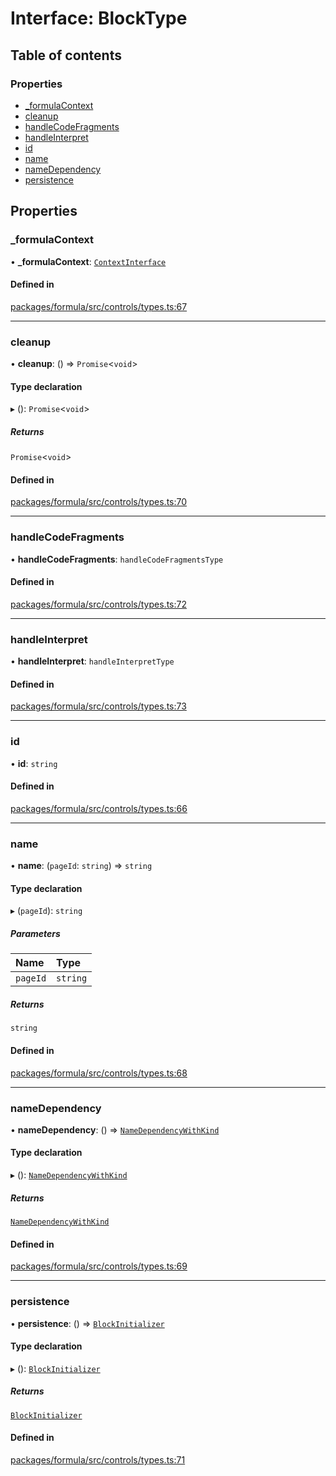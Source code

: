 # Interface: BlockType

## Table of contents

### Properties

- [\_formulaContext](BlockType.md#_formulacontext)
- [cleanup](BlockType.md#cleanup)
- [handleCodeFragments](BlockType.md#handlecodefragments)
- [handleInterpret](BlockType.md#handleinterpret)
- [id](BlockType.md#id)
- [name](BlockType.md#name)
- [nameDependency](BlockType.md#namedependency)
- [persistence](BlockType.md#persistence)

## Properties

### <a id="_formulacontext" name="_formulacontext"></a> \_formulaContext

• **\_formulaContext**: [`ContextInterface`](ContextInterface.md)

#### Defined in

[packages/formula/src/controls/types.ts:67](https://github.com/mashcard/mashcard/blob/main/packages/formula/src/controls/types.ts#L67)

___

### <a id="cleanup" name="cleanup"></a> cleanup

• **cleanup**: () => `Promise`<`void`\>

#### Type declaration

▸ (): `Promise`<`void`\>

##### Returns

`Promise`<`void`\>

#### Defined in

[packages/formula/src/controls/types.ts:70](https://github.com/mashcard/mashcard/blob/main/packages/formula/src/controls/types.ts#L70)

___

### <a id="handlecodefragments" name="handlecodefragments"></a> handleCodeFragments

• **handleCodeFragments**: `handleCodeFragmentsType`

#### Defined in

[packages/formula/src/controls/types.ts:72](https://github.com/mashcard/mashcard/blob/main/packages/formula/src/controls/types.ts#L72)

___

### <a id="handleinterpret" name="handleinterpret"></a> handleInterpret

• **handleInterpret**: `handleInterpretType`

#### Defined in

[packages/formula/src/controls/types.ts:73](https://github.com/mashcard/mashcard/blob/main/packages/formula/src/controls/types.ts#L73)

___

### <a id="id" name="id"></a> id

• **id**: `string`

#### Defined in

[packages/formula/src/controls/types.ts:66](https://github.com/mashcard/mashcard/blob/main/packages/formula/src/controls/types.ts#L66)

___

### <a id="name" name="name"></a> name

• **name**: (`pageId`: `string`) => `string`

#### Type declaration

▸ (`pageId`): `string`

##### Parameters

| Name | Type |
| :------ | :------ |
| `pageId` | `string` |

##### Returns

`string`

#### Defined in

[packages/formula/src/controls/types.ts:68](https://github.com/mashcard/mashcard/blob/main/packages/formula/src/controls/types.ts#L68)

___

### <a id="namedependency" name="namedependency"></a> nameDependency

• **nameDependency**: () => [`NameDependencyWithKind`](NameDependencyWithKind.md)

#### Type declaration

▸ (): [`NameDependencyWithKind`](NameDependencyWithKind.md)

##### Returns

[`NameDependencyWithKind`](NameDependencyWithKind.md)

#### Defined in

[packages/formula/src/controls/types.ts:69](https://github.com/mashcard/mashcard/blob/main/packages/formula/src/controls/types.ts#L69)

___

### <a id="persistence" name="persistence"></a> persistence

• **persistence**: () => [`BlockInitializer`](BlockInitializer.md)

#### Type declaration

▸ (): [`BlockInitializer`](BlockInitializer.md)

##### Returns

[`BlockInitializer`](BlockInitializer.md)

#### Defined in

[packages/formula/src/controls/types.ts:71](https://github.com/mashcard/mashcard/blob/main/packages/formula/src/controls/types.ts#L71)
